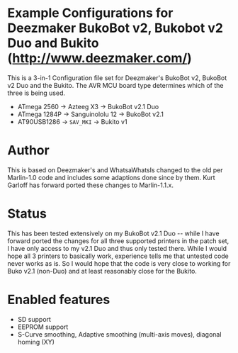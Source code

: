 # Example Configurations for Deezmaker BukoBot v2, Bukobot v2 Duo and Bukito (http://www.deezmaker.com/)

This is a 3-in-1 Configuration file set for Deezmaker's BukoBot v2, BukoBot v2 Duo and the Bukito.
The AVR MCU board type determines which of the three is being used.

* ATmega 2560 -> Azteeg X3 -> BukoBot v2.1 Duo
* ATmega 1284P -> Sanguinololu 12 -> BukoBot v2.1
* AT90USB1286 -> ``SAV_MKI`` -> Bukito v1

# Author

This is based on Deezmaker's and WhatsaWhatsIs changed to the old per Marlin-1.0 code and includes
some adaptions done since by them. Kurt Garloff has forward ported these changes to Marlin-1.1.x.

# Status

This has been tested extensively on my BukoBot v2.1 Duo -- while I have forward ported the changes
for all three supported printers in the patch set, I have only access to my v2.1 Duo and thus only
tested there. While I would hope all 3 printers to basically work, experience tells me that untested
code never works as is. So I would hope that the code is very close to working for Buko v2.1 (non-Duo)
and at least reasonably close for the Bukito.

# Enabled features

* SD support
* EEPROM support
* S-Curve smoothing, Adaptive smoothing (multi-axis moves), diagonal homing (XY)

